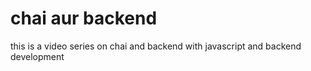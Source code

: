 # chai aur backend

this is a video series on chai and backend with javascript and backend development